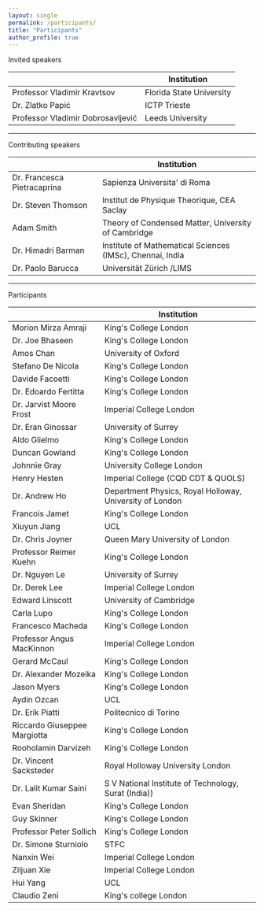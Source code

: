 ```yaml
---
layout: single
permalink: /participants/
title: "Participants"
author_profile: true
---
```

Invited speakers

|                                   | Institution              |
|-----------------------------------|--------------------------|
| Professor Vladimir Kravtsov       | Florida State University |
| Dr. Zlatko Papić                  | ICTP Trieste             |
| Professor Vladimir Dobrosavljević | Leeds University         |

---
Contributing speakers

|                             | Institution                                               |
|-----------------------------|-----------------------------------------------------------|
| Dr. Francesca Pietracaprina | Sapienza Universita' di Roma                              |
| Dr. Steven Thomson          | Institut de Physique Theorique, CEA Saclay                |
| Adam Smith                  | Theory of Condensed Matter, University of Cambridge       |
| Dr. Himadri Barman          | Institute of Mathematical Sciences (IMSc), Chennai, India |
| Dr. Paolo Barucca           | Universität Zürich /LIMS                                  |

---
Participants

|                              | Institution                                              |
|------------------------------|----------------------------------------------------------|
| Morion Mirza Amraji          | King's College London                                    |
| Dr. Joe Bhaseen                  | King's College London                                    |
| Amos Chan                    | University of Oxford                                     |
| Stefano De Nicola            | King's College London                                    |
| Davide Facoetti              | King's College London                                    |
| Dr. Edoardo Fertitta             | King's College London                                    |
| Dr. Jarvist Moore Frost          | Imperial College London                                  |
| Dr. Eran Ginossar                | University of Surrey                                     |
| Aldo Glielmo                 | King's College London                                    |
| Duncan Gowland               | King's College London                                    |
| Johnnie Gray                 | University College London                                |
| Henry Hesten                 | Imperial College (CQD CDT & QUOLS)                       |
| Dr. Andrew Ho                    | Department Physics, Royal Holloway, University of London |
| Francois Jamet               | King's College London                                    |
| Xiuyun Jiang                 | UCL                                                      |
| Dr. Chris Joyner                 | Queen Mary University of London                          |
| Professor Reimer Kuehn                 | King's College London                                    |
| Dr. Nguyen Le                    | University of Surrey                                     |
| Dr. Derek Lee                    | Imperial College London                                  |
| Edward Linscott              | University of Cambridge                                  |
| Carla Lupo                   | King's College London                                    |
| Francesco Macheda            | King's College London                                    |
| Professor Angus MacKinnon              | Imperial College London                                  |
| Gerard McCaul                | King's College London                                    |
| Dr. Alexander Mozeika            | King's College London                                    |
| Jason Myers                  | King's College London                                    |
| Aydin Ozcan                  | UCL                                                      |
| Dr. Erik Piatti                  | Politecnico di Torino                                    |
| Riccardo Giuseppee Margiotta | King's College London                                    |
| Rooholamin Darvizeh          | King's College London                                    |
| Dr. Vincent Sacksteder           | Royal Holloway University London                         |
| Dr. Lalit Kumar Saini            | S V National Institute of Technology, Surat (India))     |
| Evan Sheridan                | King's College London                                    |
| Guy Skinner                  | King's College London                                    |
| Professor Peter Sollich                | King's College London                                    |
| Dr. Simone Sturniolo             | STFC                                                     |
| Nanxin Wei                   | Imperial College London                                  |
| Ziljuan Xie                  | Imperial College London                                  |
| Hui Yang                     | UCL                                                      |
| Claudio Zeni                 | King's college London                                    |
